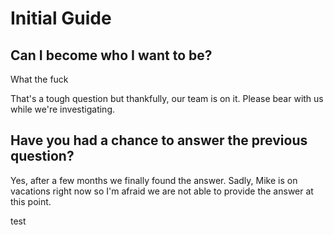 # Initial Guide

## Can I become who I want to be?

What the fuck 

That's a tough question but thankfully, our team is on it. Please bear with us while we're investigating.



## Have you had a chance to answer the previous question?

Yes, after a few months we finally found the answer. Sadly, Mike is on vacations right now so I'm afraid we are not able to provide the answer at this point.

test 




